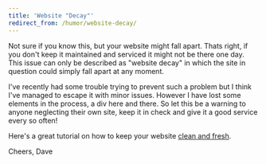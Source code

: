 ```yaml
---
title: 'Website "Decay"'
redirect_from: /humor/website-decay/
---
```


Not sure if you know this, but your website might fall apart. Thats right, if you don't keep it maintained and serviced it might not be there one day. This issue can only be described as "website decay" in which the site in question could simply fall apart at any moment.
<!-- more -->

I've recently had some trouble trying to prevent such a problem but I think I've managed to escape it with minor issues. However I have lost some elements in the process, a div here and there. So let this be a warning to anyone neglecting their own site, keep it in check and give it a good service every so often!

Here's a great tutorial on how to keep your website [clean and fresh][1].

Cheers, Dave

 [1]: https://www.youtube.com/watch?v=I8CTscW3dpI

 <style>
 @-webkit-keyframes falloffright {
   0% {
     -webkit-transform: translateY(0%) rotate(0deg);
     transform: translateY(0%) rotate(0deg);
   }  
   95% {
     -webkit-transform: translateY(0%) rotate(0deg);
     transform: translateY(0%) rotate(0deg);
   }
   98% {
     -webkit-transform: translateY(0%) rotate(-20deg);
     transform: translateY(0%) rotate(-20deg);
   }
   100% {
     -webkit-transform: translateY(1500px) rotate(-20deg);
     transform: translateY(1500px) rotate(-20deg);
   }
 }
 @keyframes falloffright {
   0% {
     -webkit-transform: translateY(0%) rotate(0deg);
     transform: translateY(0%) rotate(0deg);
   }
   95% {
     -webkit-transform: translateY(0%) rotate(0deg);
     transform: translateY(0%) rotate(0deg);
   }
   98% {
     -webkit-transform: translateY(0%) rotate(-20deg);
     transform: translateY(0%) rotate(-20deg);
   }
   100% {
     -webkit-transform: translateY(1500px) rotate(-20deg);
     transform: translateY(1500px) rotate(-20deg);
   }
 }
 @-webkit-keyframes falloffleft {
   0% {
     -webkit-transform: translateY(0%) rotate(0deg);
     transform: translateY(0%) rotate(0deg);
   }
   88% {
     -webkit-transform: translateY(0%) rotate(0deg);
     transform: translateY(0%) rotate(0deg);
   }
   90% {
     -webkit-transform: translateY(0%) rotate(6deg);
     transform: translateY(0%) rotate(6deg);    
   }
   96% {
     -webkit-transform: translateY(0%) rotate(6deg);
     transform: translateY(0%) rotate(6deg);
   }
   97% {
     -webkit-transform: translateY(0%) rotate(55deg);
     transform: translateY(0%) rotate(60deg);
   }
   100% {
     -webkit-transform: translateY(1500px) rotate(55deg);
     transform: translateY(1500px) rotate(55deg);
   }
 }
 @keyframes falloffleft {
   0% {
     -webkit-transform: translateY(0%) rotate(0deg);
     transform: translateY(0%) rotate(0deg);
   }
   88% {
     -webkit-transform: translateY(0%) rotate(0deg);
     transform: translateY(0%) rotate(0deg);
   }
   90% {
     -webkit-transform: translateY(0%) rotate(6deg);
     transform: translateY(0%) rotate(6deg);    
   }
   96% {
     -webkit-transform: translateY(0%) rotate(6deg);
     transform: translateY(0%) rotate(6deg);
   }
   97% {
     -webkit-transform: translateY(0%) rotate(55deg);
     transform: translateY(0%) rotate(55deg);
   }
   100% {
     -webkit-transform: translateY(1500px) rotate(55deg);
     transform: translateY(1500px) rotate(55deg);
   }
 }
 .main {
   -webkit-animation: 20s falloffleft ease;
   animation: 6s falloffleft ease;
   -webkit-transform-origin: top left;
   -ms-transform-origin: top left;
   transform-origin: top left;
   -webkit-animation-fill-mode: forwards;
 }
 .sidebar {
   -webkit-animation: 22s falloffright ease;
   animation: 7s falloffright ease;
   -webkit-transform-origin: top right;
   -ms-transform-origin: top right;
   transform-origin: top right;
   -webkit-animation-fill-mode: forwards;
 }
 </style>
